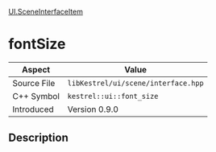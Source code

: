 [UI.SceneInterfaceItem](index)
# fontSize
| Aspect | Value |
| --- | --- |
| Source File | `libKestrel/ui/scene/interface.hpp` |
| C++ Symbol | `kestrel::ui::font_size` |
| Introduced | Version 0.9.0 |
## Description

